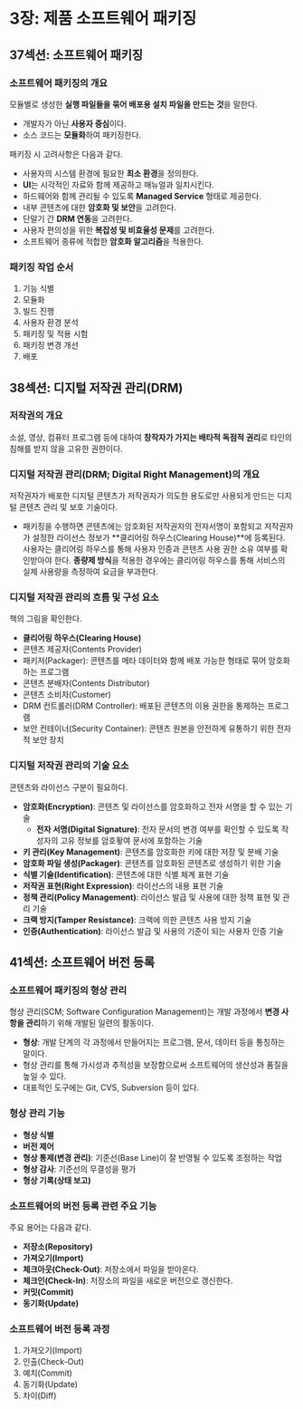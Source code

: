# 3장: 제품 소프트웨어 패키징

## 37섹션: 소프트웨어 패키징

### 소프트웨어 패키징의 개요

모듈별로 생성한 **실행 파일들을 묶어 배포용 설치 파일을 만드는 것**을 말한다.

- 개발자가 아닌 **사용자 중심**이다.
- 소스 코드는 **모듈화**하여 패키징한다.

패키징 시 고려사항은 다음과 같다.

- 사용자의 시스템 환경에 필요한 **최소 환경**을 정의한다.
- **UI**는 시각적인 자료와 함께 제공하고 매뉴얼과 일치시킨다.
- 하드웨어와 함께 관리될 수 있도록 **Managed Service** 형태로 제공한다.
- 내부 콘텐츠에 대한 **암호화 및 보안**을 고려한다.
- 단말기 간 **DRM 연동**을 고려한다.
- 사용자 편의성을 위한 **복잡성 및 비효율성 문제**를 고려한다.
- 소프트웨어 종류에 적합한 **암호화 알고리즘**을 적용한다.

### 패키징 작업 순서

1. 기능 식별
2. 모듈화
3. 빌드 진행
4. 사용자 환경 분석
5.  패키징 및 적용 시험
6. 패키징 변경 개선
7.  배포

## 38섹션: 디지털 저작권 관리(DRM)

### 저작권의 개요

소설, 영상, 컴퓨터 프로그램 등에 대하여 **창작자가 가지는 배타적 독점적 권리**로 타인의 침해를 받지 않을 고유한 권한이다.

### 디지털 저작권 관리(DRM; Digital Right Management)의 개요

저작권자가 배포한 디지털 콘텐츠가 저작권자가 의도한 용도로만 사용되게 만드는 디지털 콘텐츠 관리 및 보호 기술이다.

- 패키징을 수행하면 콘텐츠에는 암호화된 저작권자의 전자서명이 포함되고 저작권자가 설정한 라이선스 정보가 **클리어링 하우스(Clearing House)**에 등록된다. 사용자는 클리어링 하우스를 통해 사용자 인증과 콘텐츠 사용 권한 소유 여부를 확인받아야 한다. **종량제 방식**을 적용한 경우에는 클리어링 하우스를 통해 서비스의 실제 사용량을 측정하여 요금을 부과한다.

### 디지털 저작권 관리의 흐름 및 구성 요소

책의 그림을 확인한다.

- **클리어링 하우스(Clearing House)**
- 콘텐츠 제공자(Contents Provider)
- 패키저(Packager): 콘텐츠를 메타 데이터와 함께 배포 가능한 형태로 묶어 암호화하는 프로그램
- 콘텐츠 분배자(Contents Distributor)
- 콘텐츠 소비자(Customer)
- DRM 컨트롤러(DRM Controller): 배포된 콘텐츠의 이용 권한을 통제하는 프로그램
- 보안 컨테이너(Security Container): 콘텐츠 원본을 안전하게 유통하기 위한 전자적 보안 장치

### 디지털 저작권 관리의 기술 요소

콘텐츠와 라이선스 구분이 필요하다.

- **암호화(Encryption)**: 콘텐츠 및 라이선스를 암호화하고 전자 서명을 할 수 있는 기술
  - **전자 서명(Digital Signature)**: 전자 문서의 변경 여부를 확인할 수 있도록 작성자의 고유 정보를 암호홯여 문서에 포함하는 기술
- **키 관리(Key Management)**: 콘텐츠를 암호화한 키에 대한 저장 및 분배 기술
- **암호화 파일 생성(Packager)**: 콘텐츠를 암호화된 콘텐츠로 생성하기 위한 기술
- **식별 기술(Identification)**: 콘텐츠에 대한 식별 체계 표현 기술
- **저작권 표현(Right Expression)**: 라이선스의 내용 표현 기술
- **정책 관리(Policy Management)**: 라이선스 발급 및 사용에 대한 정책 표현 및 관리 기술
- **크랙 방지(Tamper Resistance)**: 크랙에 의한 콘텐츠 사용 방지 기술
- **인증(Authentication)**: 라이선스 발급 및 사용의 기준이 되는 사용자 인증 기술

## 41섹션: 소프트웨어 버전 등록

### 소프트웨어 패키징의 형상 관리

형상 관리(SCM; Software Configuration Management)는 개발 과정에서 **변경 사항을 관리**하기 위해 개발된 일련의 활동이다.

- **형상**: 개발 단계의 각 과정에서 만들어지는 프로그램, 문서, 데이터 등을 통칭하는 말이다.
- 형상 관리를 통해 가시성과 추적성을 보장함으로써 소프트웨어의 생산성과 품질을 높일 수 있다.
- 대표적인 도구에는 Git, CVS, Subversion 등이 있다.

### 형상 관리 기능

- **형상 식별**
- **버전 제어**
- **형상 통제(변경 관리)**: 기준선(Base Line)이 잘 반영될 수 있도록 조정하는 작업
- **형상 감사**: 기준선의 무결성을 평가
- **형상 기록(상태 보고)**

### 소프트웨어의 버전 등록 관련 주요 기능

주요 용어는 다음과 같다.

- **저장소(Repository)**
- **가져오기(Import)**
- **체크아웃(Check-Out)**: 저장소에서 파일을 받아온다.
- **체크인(Check-In)**: 저장소의 파일을 새로운 버전으로 갱신한다.
- **커밋(Commit)**
- **동기화(Update)**

### 소프트웨어 버전 등록 과정

1. 가져오기(Import)
2. 인출(Check-Out)
3. 예치(Commit)
4. 동기화(Update)
5. 차이(Diff)
